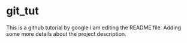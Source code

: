 # git_tut
This is a github tutorial by google
I am editing the README file. Adding some more details about the project description.
